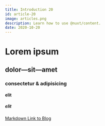 ```yaml
---
title: Introduction 20
id: article-20
image: articles.png
description: Learn how to use @nuxt/content.
date: 2020-10-20
---
```


# Lorem ipsum
## dolor—sit—amet
### consectetur &amp; adipisicing
#### elit
##### elit

[Markdown Link to Blog](/articles)